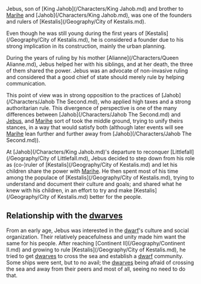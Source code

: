 Jebus, son of [King Jahob](/Characters/King Jahob.md) and brother to [Marihe](/Characters/Marihe.md) and [Jahob](/Characters/King Jahob.md), was one of the founders and rulers of [Kestalis](/Geography/City of Kestalis.md).

Even though he was still young during the first years of [Kestalis](/Geography/City of Kestalis.md), he is considered a founder due to his strong implication in its construction, mainly the urban planning.

During the years of ruling by his mother [Alianne](/Characters/Queen Alianne.md), Jebus helped her with his siblings, and at her death, the three of them shared the power.
Jebus was an advocate of non-invasive ruling and considered that a good chief of state should merely rule by helping communication.

This point of view was in strong opposition to the practices of [Jahob](/Characters/Jahob The Second.md), who applied high taxes and a strong authoritarian rule.
This divergence of perspective is one of the many differences between [Jahob](/Characters/Jahob The Second.md) and [Jebus](/Characters/Jebus.md), and [Marihe](/Characters/Marihe.md) sort of took the middle ground, trying to unify theirs stances, in a way that would satisfy both (although later events will see [Marihe](/Characters/Marihe.md) lean further and further away from [Jahob](/Characters/Jahob The Second.md)). 

At [Jahob](/Characters/King Jahob.md)'s departure to reconquer [Littlefall](/Geography/City of Littlefall.md), Jebus decided to step down from his role as (co-)ruler of [Kestalis](/Geography/City of Kestalis.md) and let his children share the power with [Marihe](/Characters/Marihe.md).
He then spent most of his time among the populace of [Kestalis](/Geography/City of Kestalis.md), trying to understand and document their culture and goals; and shared what he knew with his children, in an effort to try and make [Kestalis](/Geography/City of Kestalis.md) better for the people.

 

## Relationship with the [dwarves](/Species/Dwarves.md)

From an early age, Jebus was interested in the [dwarf](/Species/Dwarves.md)'s culture and social organization.
Their relatively peacefulness and unity made him want the same for his people.
After reaching [Continent II](/Geography/Continent II.md) and growing to rule [Kestalis](/Geography/City of Kestalis.md), he tried to get [dwarves](/Species/Dwarves.md) to cross the sea and establish a [dwarf]() community.
Some ships were sent, but to no avail; the [dwarves](/Species/Dwarves.md) being afraid of crossing the sea and away from their peers and most of all, seeing no need to do that.

